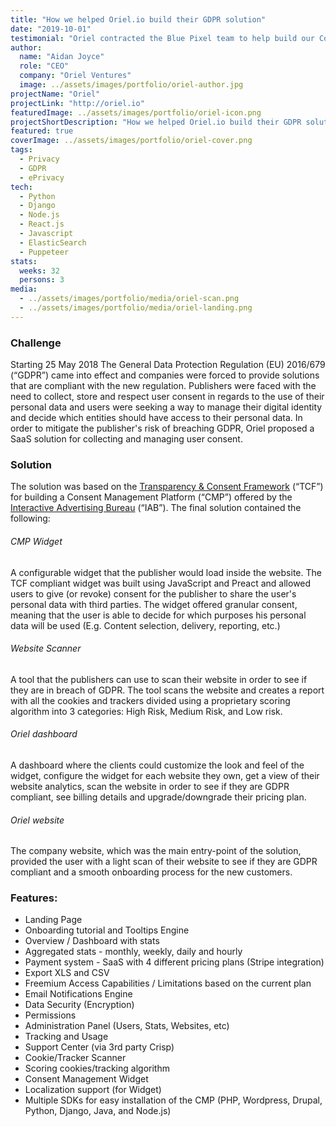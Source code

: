 ```yaml
---
title: "How we helped Oriel.io build their GDPR solution"
date: "2019-10-01"
testimonial: "Oriel contracted the Blue Pixel team to help build our Consent Management Solution. Without their help and development skills, we simply could not have delivered this project to plan. They delivered on time, to spec and in the budget, so I have no hesitation in recommending their company and will definitely use them again."
author:
  name: "Aidan Joyce"
  role: "CEO"
  company: "Oriel Ventures"
  image: ../assets/images/portfolio/oriel-author.jpg
projectName: "Oriel"
projectLink: "http://oriel.io"
featuredImage: ../assets/images/portfolio/oriel-icon.png
projectShortDescription: "How we helped Oriel.io build their GDPR solution."
featured: true
coverImage: ../assets/images/portfolio/oriel-cover.png
tags:
  - Privacy
  - GDPR
  - ePrivacy
tech:
  - Python
  - Django
  - Node.js
  - React.js
  - Javascript
  - ElasticSearch
  - Puppeteer
stats:
  weeks: 32
  persons: 3
media:
  - ../assets/images/portfolio/media/oriel-scan.png
  - ../assets/images/portfolio/media/oriel-landing.png
---
```


### Challenge
Starting 25 May 2018 The General Data Protection Regulation (EU) 2016/679 (“GDPR”) came into effect and companies were forced 
to provide solutions that are compliant with the new regulation. Publishers were faced with the need to collect, store and respect 
user consent in regards to the use of their personal data and users were seeking a way to manage their digital identity and decide 
which entities should have access to their personal data. In order to mitigate the publisher's risk of breaching GDPR, Oriel proposed 
a SaaS solution for collecting and managing user consent.


### Solution
The solution was based on the [Transparency & Consent Framework](https://iabeurope.eu/tcf-for-cmps/) (“TCF”) 
for building a Consent Management Platform (“CMP”) offered by the [Interactive Advertising Bureau](https://www.iab.com/) (“IAB”).
The final solution contained the following:

###### CMP Widget
A configurable widget that the publisher would load inside the website. The TCF compliant widget was built using JavaScript and Preact 
and allowed users to give (or revoke) consent for the publisher to share the user's personal data with third parties. The widget offered 
granular consent, meaning that the user is able to decide for which purposes his personal data will be used (E.g. Content selection, delivery, reporting, etc.)

###### Website Scanner
A tool that the publishers can use to scan their website in order to see if they are in breach of GDPR. The tool scans 
the website and creates a report with all the cookies and trackers divided using a proprietary scoring algorithm into 
3 categories: High Risk, Medium Risk, and Low risk.

###### Oriel dashboard
A dashboard where the clients could customize the look and feel of the widget, configure the widget for each website they own,
get a view of their website analytics, scan the website in order to see if they are GDPR compliant,
see billing details and upgrade/downgrade their pricing plan. 

###### Oriel website
The company website, which was the main entry-point of the solution, provided the user with a light scan of their
website to see if they are GDPR compliant and a smooth onboarding process for the new customers.

### Features:
- Landing Page
- Onboarding tutorial and Tooltips Engine
- Overview / Dashboard with stats
- Aggregated stats - monthly, weekly, daily and hourly
- Payment system - SaaS with 4 different pricing plans (Stripe integration)
- Export XLS and CSV
- Freemium Access Capabilities / Limitations based on the current plan
- Email Notifications Engine
- Data Security (Encryption)
- Permissions
- Administration Panel (Users, Stats, Websites, etc)
- Tracking and Usage
- Support Center (via 3rd party Crisp)
- Cookie/Tracker Scanner
- Scoring cookies/tracking algorithm
- Consent Management Widget
- Localization support (for Widget)
- Multiple SDKs for easy installation of the CMP (PHP, Wordpress, Drupal, Python, Django, Java, and Node.js)
